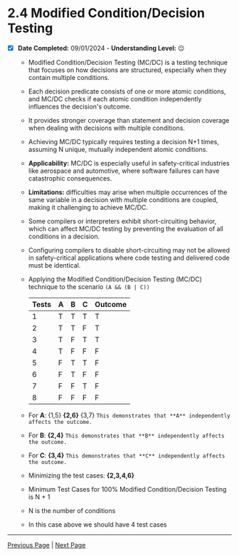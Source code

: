 # 2.4 Modified Condition/Decision Testing

- [x] **Date Completed:** 09/01/2024 - **Understanding Level:** 😐

  - Modified Condition/Decision Testing (MC/DC) is a testing technique that focuses on how decisions are structured, especially when they contain multiple conditions.
  - Each decision predicate consists of one or more atomic conditions, and MC/DC checks if each atomic condition independently influences the decision's outcome.
  - It provides stronger coverage than statement and decision coverage when dealing with decisions with multiple conditions.
  - Achieving MC/DC typically requires testing a decision N+1 times, assuming N unique, mutually independent atomic conditions.
  - **Applicability:** MC/DC is especially useful in safety-critical industries like aerospace and automotive, where software failures can have catastrophic consequences.
  - **Limitations:** difficulties may arise when multiple occurrences of the same variable in a decision with multiple conditions are coupled, making it challenging to achieve MC/DC.
  - Some compilers or interpreters exhibit short-circuiting behavior, which can affect MC/DC testing by preventing the evaluation of all conditions in a decision.
  - Configuring compilers to disable short-circuiting may not be allowed in safety-critical applications where code testing and delivered code must be identical.

  - Applying the Modified Condition/Decision Testing (MC/DC) technique to the scenario `(A && (B | C))`

    | Tests | A   | B   | C   | Outcome |
    | ----- | --- | --- | --- | ------- |
    | 1     | T   | T   | T   | T       |
    | 2     | T   | T   | F   | T       |
    | 3     | T   | F   | T   | T       |
    | 4     | T   | F   | F   | F       |
    | 5     | F   | T   | T   | F       |
    | 6     | F   | T   | F   | F       |
    | 7     | F   | F   | T   | F       |
    | 8     | F   | F   | F   | F       |

  - For **A**: {1,5} **{2,6}** {3,7} `This demonstrates that **A** independently affects the outcome.`
  - For **B**: **{2,4}** `This demonstrates that **B** independently affects the outcome.`
  - For **C**: **{3,4}** `This demonstrates that **C** independently affects the outcome.`
  - Minimizing the test cases: **{2,3,4,6}**

  - Minimum Test Cases for 100% Modified Condition/Decision Testing is N + 1
  - N is the number of conditions
  - In this case above we should have 4 test cases

---

[Previous Page](2.3-decision-testing.md) | [Next Page](2.5-multiple-condition-testing.md)
